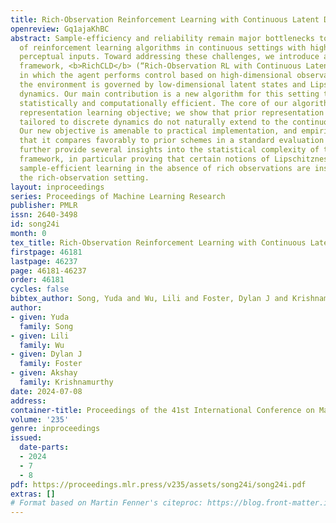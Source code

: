 ```yaml
---
title: Rich-Observation Reinforcement Learning with Continuous Latent Dynamics
openreview: Gq1ajaKhBC
abstract: Sample-efficiency and reliability remain major bottlenecks toward wide adoption
  of reinforcement learning algorithms in continuous settings with high-dimensional
  perceptual inputs. Toward addressing these challenges, we introduce a new theoretical
  framework, <b>RichCLD</b> (“Rich-Observation RL with Continuous Latent Dynamics”),
  in which the agent performs control based on high-dimensional observations, but
  the environment is governed by low-dimensional latent states and Lipschitz continuous
  dynamics. Our main contribution is a new algorithm for this setting that is provably
  statistically and computationally efficient. The core of our algorithm is a new
  representation learning objective; we show that prior representation learning schemes
  tailored to discrete dynamics do not naturally extend to the continuous setting.
  Our new objective is amenable to practical implementation, and empirically, we find
  that it compares favorably to prior schemes in a standard evaluation protocol. We
  further provide several insights into the statistical complexity of the <b>RichCLD</b>
  framework, in particular proving that certain notions of Lipschitzness that admit
  sample-efficient learning in the absence of rich observations are insufficient in
  the rich-observation setting.
layout: inproceedings
series: Proceedings of Machine Learning Research
publisher: PMLR
issn: 2640-3498
id: song24i
month: 0
tex_title: Rich-Observation Reinforcement Learning with Continuous Latent Dynamics
firstpage: 46181
lastpage: 46237
page: 46181-46237
order: 46181
cycles: false
bibtex_author: Song, Yuda and Wu, Lili and Foster, Dylan J and Krishnamurthy, Akshay
author:
- given: Yuda
  family: Song
- given: Lili
  family: Wu
- given: Dylan J
  family: Foster
- given: Akshay
  family: Krishnamurthy
date: 2024-07-08
address:
container-title: Proceedings of the 41st International Conference on Machine Learning
volume: '235'
genre: inproceedings
issued:
  date-parts:
  - 2024
  - 7
  - 8
pdf: https://proceedings.mlr.press/v235/assets/song24i/song24i.pdf
extras: []
# Format based on Martin Fenner's citeproc: https://blog.front-matter.io/posts/citeproc-yaml-for-bibliographies/
---
```

